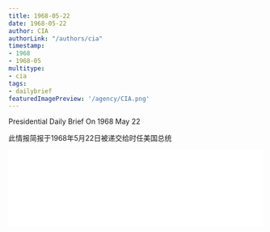 ```yaml
---
title: 1968-05-22
date: 1968-05-22
author: CIA 
authorLink: "/authors/cia"
timestamp: 
- 1968
- 1968-05
multitype: 
- cia
tags: 
- dailybrief
featuredImagePreview: '/agency/CIA.png'
---
```



Presidential Daily Brief On 1968 May 22

此情报简报于1968年5月22日被递交给时任美国总统

<!--more-->





<div id="over" style="width:100%; overflow:hidden"> <iframe id="sFrame" name="sFrame" frameborder="no" border="0"  allowfullscreen marginwidth="0" scrolling="no" src = " /CIA/1968-05-22.html "  style = " position:absulute; width: 806px; top: 300;" > </iframe> </div>
